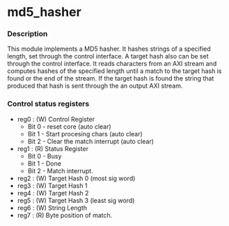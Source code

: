 # md5_hasher

### Description

This module implements a MD5 hasher.  It hashes strings
of a specified length, set through the control interface.
A target hash also can be set through the control interface.
It reads characters from an AXI stream and computes
hashes of the specified length until a match to the target
hash is found or the end of the stream.  If the target hash
is found the string that produced that hash is sent through
the an output AXI stream.


### Control status registers

* reg0 : (W) Control Register
    * Bit 0 - reset core (auto clear)
    * Bit 1 - Start procesing chars (auto clear)
    * Bit 2 - Clear the match interrupt (auto clear)
* reg1 : (R) Status Register
    * Bit 0 - Busy
    * Bit 1 - Done
    * Bit 2 - Match interrupt.
* reg2 : (W) Target Hash 0 (most sig word)
* reg3 : (W) Target Hash 1
* reg4 : (W) Target Hash 2
* reg5 : (W) Target Hash 3 (least sig word)
* reg6 : (W) String Length
* reg7 : (R) Byte position of match.

